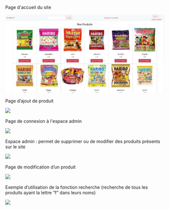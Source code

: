Page d'accueil du site

![](Images/readmefiles/Aspose.Words.af4861e6-59fe-4852-b334-74b0890f0770.001.jpeg)

Page d’ajout de produit

![](Aspose.Words.af4861e6-59fe-4852-b334-74b0890f0770.002.png)

Page de connexion à l'espace admin

![](Aspose.Words.af4861e6-59fe-4852-b334-74b0890f0770.003.png)

Espace admin : permet de supprimer ou de modifier des produits présents sur le site

![](Aspose.Words.af4861e6-59fe-4852-b334-74b0890f0770.004.jpeg)

Page de modification d’un produit

![](Aspose.Words.af4861e6-59fe-4852-b334-74b0890f0770.005.png)

Exemple d’utilisation de la fonction recherche (recherche de tous les produits ayant la lettre “f” dans leurs noms)

![](Aspose.Words.af4861e6-59fe-4852-b334-74b0890f0770.006.jpeg)
